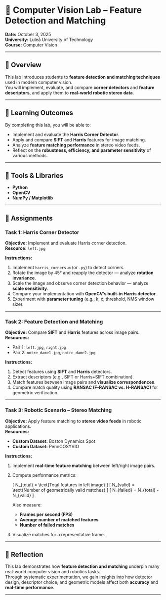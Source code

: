 # 🧠 Computer Vision Lab – Feature Detection and Matching  
**Date:** October 3, 2025  
**University:** Luleå University of Technology  
**Course:** Computer Vision  

---

## 📘 Overview
This lab introduces students to **feature detection and matching techniques** used in modern computer vision.  
You will implement, evaluate, and compare **corner detectors** and **feature descriptors**, and apply them to **real-world robotic stereo data**.

---

## 🎯 Learning Outcomes
By completing this lab, you will be able to:

- Implement and evaluate the **Harris Corner Detector**.  
- Apply and compare **SIFT** and **Harris** features for image matching.  
- Analyze **feature matching performance** in stereo video feeds.  
- Reflect on the **robustness, efficiency, and parameter sensitivity** of various methods.

---

## 🧰 Tools & Libraries
- **Python**
- **OpenCV**
- **NumPy / Matplotlib**

---

## 🧪 Assignments

### **Task 1: Harris Corner Detector**
**Objective:** Implement and evaluate Harris corner detection.  
**Resource:** `left.jpg`

**Instructions:**
1. Implement `harris_corners.m` (or `.py`) to detect corners.  
2. Rotate the image by 45° and reapply the detector — analyze **rotation invariance**.  
3. Scale the image and observe corner detection behavior — analyze **scale sensitivity**.  
4. Compare your implementation with **OpenCV’s built-in Harris detector**.  
5. Experiment with **parameter tuning** (e.g., k, σ, threshold, NMS window size).

---

### **Task 2: Feature Detection and Matching**
**Objective:** Compare **SIFT** and **Harris** features across image pairs.  
**Resources:**  
- Pair 1: `left.jpg`, `right.jpg`  
- Pair 2: `notre_dame1.jpg`, `notre_dame2.jpg`

**Instructions:**
1. Detect features using **SIFT** and **Harris** detectors.  
2. Extract descriptors (e.g., SIFT or Harris+SIFT combination).  
3. Match features between image pairs and **visualize correspondences**.  
4. Compare match quality using **RANSAC (F-RANSAC vs. H-RANSAC)** for geometric verification.

---

### **Task 3: Robotic Scenario – Stereo Matching**
**Objective:** Apply feature matching to **stereo video feeds** in robotic applications.  
**Resources:**  
- **Custom Dataset:** Boston Dynamics Spot  
- **Custom Dataset:** PennCOSYVIO

**Instructions:**
1. Implement **real-time feature matching** between left/right image pairs.  
2. Compute performance metrics:

   \[
   N_{total} = \text{Total features in left image}
   \]
   \[
   N_{valid} = \text{Number of geometrically valid matches}
   \]
   \[
   N_{failed} = N_{total} - N_{valid}
   \]

   Also measure:
   - **Frames per second (FPS)**
   - **Average number of matched features**
   - **Number of failed matches**

3. Visualize matches for a representative frame.

---

## 🧠 Reflection
This lab demonstrates how **feature detection and matching** underpin many real-world computer vision and robotics tasks.  
Through systematic experimentation, we gain insights into how detector design, descriptor choice, and geometric models affect both **accuracy** and **real-time performance**.

---
